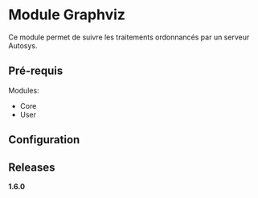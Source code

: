 Module Graphviz
===============

Ce module permet de suivre les traitements ordonnancés par un serveur Autosys.

Pré-requis
----------

Modules:
- Core
- User

Configuration
-------------



Releases
--------
__1.6.0__


